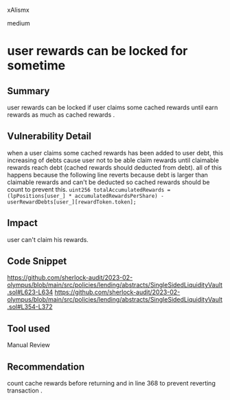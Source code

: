 xAlismx

medium

# user rewards can be locked for sometime

## Summary
user rewards can be locked if user claims some cached rewards until earn rewards as much as cached rewards . 
## Vulnerability Detail
when a user claims some cached rewards has been added to user debt, this increasing of debts cause user not to be able claim rewards until claimable rewards reach debt (cached rewards should deducted from debt). all of this happens because the following line reverts because debt is larger than claimable rewards and can't be deducted so cached rewards should be count to prevent this.
`uint256 totalAccumulatedRewards = (lpPositions[user_] * accumulatedRewardsPerShare) - userRewardDebts[user_][rewardToken.token];`
## Impact
user can't claim his rewards.
## Code Snippet
https://github.com/sherlock-audit/2023-02-olympus/blob/main/src/policies/lending/abstracts/SingleSidedLiquidityVault.sol#L623-L634
https://github.com/sherlock-audit/2023-02-olympus/blob/main/src/policies/lending/abstracts/SingleSidedLiquidityVault.sol#L354-L372
## Tool used

Manual Review

## Recommendation
count cache rewards before returning and in line 368 to prevent reverting transaction . 